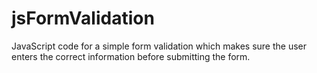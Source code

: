 # jsFormValidation
JavaScript code for a simple form validation which makes sure the user enters the correct information before submitting the form.
